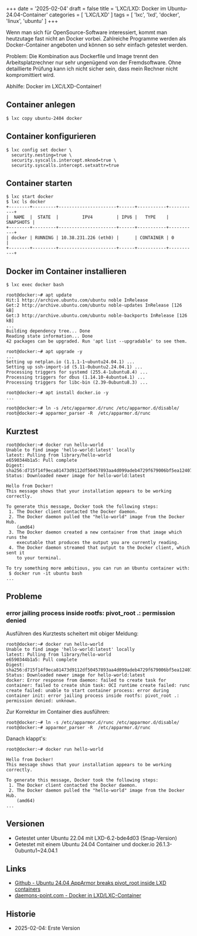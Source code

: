 +++
date = '2025-02-04'
draft = false
title = 'LXC/LXD: Docker im Ubuntu-24.04-Container'
categories = [ 'LXC/LXD' ]
tags = [ 'lxc', 'lxd', 'docker', 'linux', 'ubuntu' ]
+++

<!--
LXC/LXD: Docker im Container
============================
-->

Wenn man sich für OpenSource-Software interessiert,
kommt man heutzutage fast nicht an Docker vorbei.
Zahlreiche Programme werden als Docker-Container angeboten
und können so sehr einfach getestet werden.

Problem: Die Kombination aus Dockerfile und Image
trennt den Arbeitsplatzrechner nur sehr ungenügend
von der Fremdsoftware. Ohne detaillierte Prüfung kann
ich nicht sicher sein, dass mein Rechner nicht kompromittiert
wird.

Abhilfe: Docker im LXC/LXD-Container!

<!--more-->

Container anlegen
-----------------

```
$ lxc copy ubuntu-2404 docker
```

Container konfigurieren
-----------------------

```
$ lxc config set docker \
  security.nesting=true \
  security.syscalls.intercept.mknod=true \
  security.syscalls.intercept.setxattr=true
```

Container starten
-----------------

```
$ lxc start docker
$ lxc ls docker
+--------+---------+----------------------+------+-----------+-----------+
|  NAME  |  STATE  |         IPV4         | IPV6 |   TYPE    | SNAPSHOTS |
+--------+---------+----------------------+------+-----------+-----------+
| docker | RUNNING | 10.38.231.226 (eth0) |      | CONTAINER | 0         |
+--------+---------+----------------------+------+-----------+-----------+
```

Docker im Container installieren
--------------------------------

```
$ lxc exec docker bash

root@docker:~# apt update
Hit:1 http://archive.ubuntu.com/ubuntu noble InRelease
Get:2 http://archive.ubuntu.com/ubuntu noble-updates InRelease [126 kB]
Get:3 http://archive.ubuntu.com/ubuntu noble-backports InRelease [126 kB]
...
Building dependency tree... Done
Reading state information... Done
42 packages can be upgraded. Run 'apt list --upgradable' to see them.

root@docker:~# apt upgrade -y
...
Setting up netplan.io (1.1.1-1~ubuntu24.04.1) ...
Setting up ssh-import-id (5.11-0ubuntu2.24.04.1) ...
Processing triggers for systemd (255.4-1ubuntu8.4) ...
Processing triggers for dbus (1.14.10-4ubuntu4.1) ...
Processing triggers for libc-bin (2.39-0ubuntu8.3) ...

root@docker:~# apt install docker.io -y
...

root@docker:~# ln -s /etc/apparmor.d/runc /etc/apparmor.d/disable/
root@docker:~# apparmor_parser -R  /etc/apparmor.d/runc
```

Kurztest
--------

```
root@docker:~# docker run hello-world
Unable to find image 'hello-world:latest' locally
latest: Pulling from library/hello-world
e6590344b1a5: Pull complete
Digest: sha256:d715f14f9eca81473d9112df50457893aa4d099adeb4729f679006bf5ea12407
Status: Downloaded newer image for hello-world:latest

Hello from Docker!
This message shows that your installation appears to be working correctly.

To generate this message, Docker took the following steps:
 1. The Docker client contacted the Docker daemon.
 2. The Docker daemon pulled the "hello-world" image from the Docker Hub.
    (amd64)
 3. The Docker daemon created a new container from that image which runs the
    executable that produces the output you are currently reading.
 4. The Docker daemon streamed that output to the Docker client, which sent it
    to your terminal.

To try something more ambitious, you can run an Ubuntu container with:
 $ docker run -it ubuntu bash
...
```

Probleme
--------

### error jailing process inside rootfs: pivot_root .: permission denied

Ausführen des Kurztests scheitert mit obiger Meldung:

```
root@docker:~# docker run hello-world
Unable to find image 'hello-world:latest' locally
latest: Pulling from library/hello-world
e6590344b1a5: Pull complete
Digest: sha256:d715f14f9eca81473d9112df50457893aa4d099adeb4729f679006bf5ea12407
Status: Downloaded newer image for hello-world:latest
docker: Error response from daemon: failed to create task for container: failed to create shim task: OCI runtime create failed: runc create failed: unable to start container process: error during container init: error jailing process inside rootfs: pivot_root .: permission denied: unknown.
```

Zur Korrektur im Container dies ausführen:

```
root@docker:~# ln -s /etc/apparmor.d/runc /etc/apparmor.d/disable/
root@docker:~# apparmor_parser -R  /etc/apparmor.d/runc
```

Danach klappt's:

```
root@docker:~# docker run hello-world

Hello from Docker!
This message shows that your installation appears to be working correctly.

To generate this message, Docker took the following steps:
 1. The Docker client contacted the Docker daemon.
 2. The Docker daemon pulled the "hello-world" image from the Docker Hub.
    (amd64)
...
```

Versionen
---------

- Getestet unter Ubuntu 22.04 mit LXD-6.2-bde4d03
  (Snap-Version)
- Getestet mit einem Ubuntu 24.04 Container
  und docker.io 26.1.3-0ubuntu1~24.04.1

Links
-----

- [Github - Ubuntu 24.04 AppArmor breaks pivot_root inside LXD containers](https://github.com/canonical/lxd/issues/13389)
- [daemons-point.com - Docker in LXD/LXC-Container](https://daemons-point.com/blog/2022/12/25/docker-in-lxc-container/)

Historie
--------

- 2025-02-04: Erste Version

